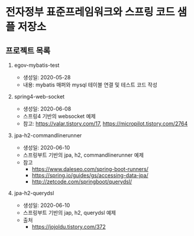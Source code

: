 # 전자정부 표준프레임워크와 스프링 코드 샘플 저장소

## 프로젝트 목록
1. egov-mybatis-test
   - 생성일: 2020-05-28
   - 내용: mybatis 매퍼와 mysql 테이블 연결 및 테스트 코드 작성

2. spring4-web-socket
   - 생성일: 2020-06-08
   - 스프링4 기반의 websocket 예제
   - 참고: https://valar.tistory.com/17, https://micropilot.tistory.com/2764

3. jpa-h2-commandlinerunner
   - 생성일: 2020-06-10
   - 스프링부트 기반의 jpa, h2, commandlinerunner 예제
   - 참고
     - https://www.daleseo.com/spring-boot-runners/
     - https://spring.io/guides/gs/accessing-data-jpa/
     - http://zetcode.com/springboot/querydsl/   
4. jpa-h2-querydsl
   - 생성일: 2020-06-10
   - 스프링부트 기반의 jap, h2, querydsl 예제
   - 출처
     - https://jojoldu.tistory.com/372
